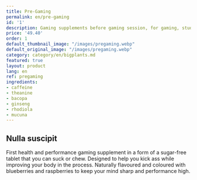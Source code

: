 ```yaml
---
title: Pre-Gaming
permalink: en/pre-gaming
id: '1'
description: Gaming supplements before gaming session, for gaming, studying o working. Máximum concentration.
price: '49.40'
order: 1
default_thumbnail_image: "/images/pregaming.webp"
default_original_image: "/images/pregaming.webp"
category: category/en/bigplants.md
featured: true
layout: product
lang: en
ref: pregaming
ingredients:
- caffeine
- theanine
- bacopa
- ginseng
- rhodiola
- mucuna
---
```


## Nulla suscipit

First health and performance gaming supplement in a form of a sugar-free tablet that you can suck or chew. Designed to help you kick ass while improving your body in the process. Naturally flavoured and coloured with blueberries and raspberries to keep your mind sharp and performance high.